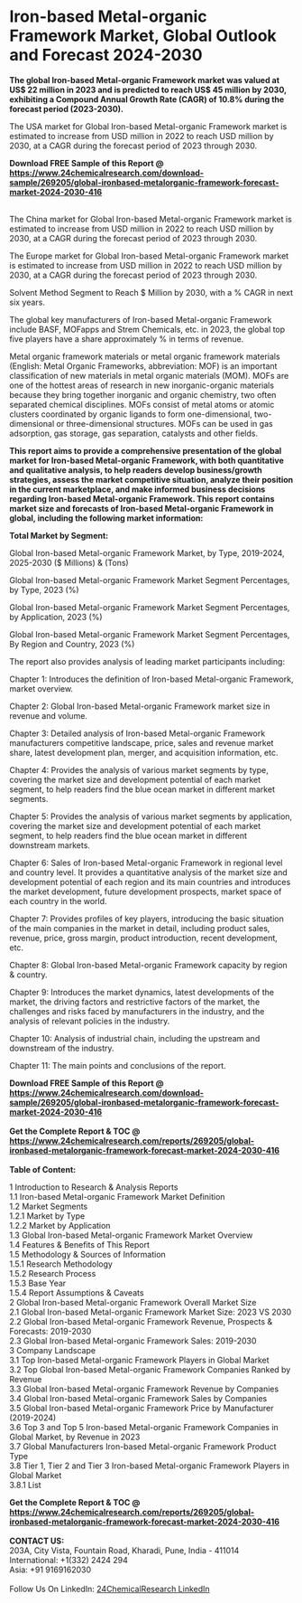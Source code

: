<h1>Iron-based Metal-organic Framework Market, Global Outlook and Forecast 2024-2030</h1><p><strong>The global Iron-based Metal-organic Framework market was valued at US$ 22 million in 2023 and is predicted to reach US$ 45 million by 2030, exhibiting a Compound Annual Growth Rate (CAGR) of 10.8% during the forecast period (2023-2030).</strong></p><p>
</p><p>The USA market for Global Iron-based Metal-organic Framework market is estimated to increase from USD million in 2022 to reach USD million by 2030, at a CAGR during the forecast period of 2023 through 2030.</p><div><b>Download FREE Sample of this Report @ 
            <a href="https://www.24chemicalresearch.com/download-sample/269205/global-ironbased-metalorganic-framework-forecast-market-2024-2030-416">
            https://www.24chemicalresearch.com/download-sample/269205/global-ironbased-metalorganic-framework-forecast-market-2024-2030-416</a></b></div><br><p>
</p><p>The China market for Global Iron-based Metal-organic Framework market is estimated to increase from USD million in 2022 to reach USD million by 2030, at a CAGR during the forecast period of 2023 through 2030.</p><p>
</p><p>The Europe market for Global Iron-based Metal-organic Framework market is estimated to increase from USD million in 2022 to reach USD million by 2030, at a CAGR during the forecast period of 2023 through 2030.</p><p>
Solvent Method Segment to Reach $ Million by 2030, with a % CAGR in next six years.</p><p>
The global key manufacturers of Iron-based Metal-organic Framework include BASF, MOFapps and Strem Chemicals, etc. in 2023, the global top five players have a share approximately % in terms of revenue.</p><p>
Metal organic framework materials or metal organic framework materials (English: Metal Organic Frameworks, abbreviation: MOF) is an important classification of new materials in metal organic materials (MOM). MOFs are one of the hottest areas of research in new inorganic-organic materials because they bring together inorganic and organic chemistry, two often separated chemical disciplines. MOFs consist of metal atoms or atomic clusters coordinated by organic ligands to form one-dimensional, two-dimensional or three-dimensional structures. MOFs can be used in gas adsorption, gas storage, gas separation, catalysts and other fields.</p><p>
<strong>This report aims to provide a comprehensive presentation of the global market for Iron-based Metal-organic Framework, with both quantitative and qualitative analysis, to help readers develop business/growth strategies, assess the market competitive situation, analyze their position in the current marketplace, and make informed business decisions regarding Iron-based Metal-organic Framework. This report contains market size and forecasts of Iron-based Metal-organic Framework in global, including the following market information:</strong></p><p>
</p><p>
<strong>Total Market by Segment:</strong></p><p>
Global Iron-based Metal-organic Framework Market, by Type, 2019-2024, 2025-2030 ($ Millions) &amp; (Tons)</p><p>
Global Iron-based Metal-organic Framework Market Segment Percentages, by Type, 2023 (%)</p><p>
</p><p>
Global Iron-based Metal-organic Framework Market Segment Percentages, by Application, 2023 (%)</p><p>
</p><p>
Global Iron-based Metal-organic Framework Market Segment Percentages, By Region and Country, 2023 (%)</p><p>
</p><p>
The report also provides analysis of leading market participants including:</p><p>
</p><p>
</p><p>
Chapter 1: Introduces the definition of Iron-based Metal-organic Framework, market overview.</p><p>
Chapter 2: Global Iron-based Metal-organic Framework market size in revenue and volume.</p><p>
Chapter 3: Detailed analysis of Iron-based Metal-organic Framework manufacturers competitive landscape, price, sales and revenue market share, latest development plan, merger, and acquisition information, etc.</p><p>
Chapter 4: Provides the analysis of various market segments by type, covering the market size and development potential of each market segment, to help readers find the blue ocean market in different market segments.</p><p>
Chapter 5: Provides the analysis of various market segments by application, covering the market size and development potential of each market segment, to help readers find the blue ocean market in different downstream markets.</p><p>
Chapter 6: Sales of Iron-based Metal-organic Framework in regional level and country level. It provides a quantitative analysis of the market size and development potential of each region and its main countries and introduces the market development, future development prospects, market space of each country in the world.</p><p>
Chapter 7: Provides profiles of key players, introducing the basic situation of the main companies in the market in detail, including product sales, revenue, price, gross margin, product introduction, recent development, etc.</p><p>
Chapter 8: Global Iron-based Metal-organic Framework capacity by region &amp; country.</p><p>
Chapter 9: Introduces the market dynamics, latest developments of the market, the driving factors and restrictive factors of the market, the challenges and risks faced by manufacturers in the industry, and the analysis of relevant policies in the industry.</p><p>
Chapter 10: Analysis of industrial chain, including the upstream and downstream of the industry.</p><p>
Chapter 11: The main points and conclusions of the report.</p><div><b>Download FREE Sample of this Report @ 
            <a href="https://www.24chemicalresearch.com/download-sample/269205/global-ironbased-metalorganic-framework-forecast-market-2024-2030-416">
            https://www.24chemicalresearch.com/download-sample/269205/global-ironbased-metalorganic-framework-forecast-market-2024-2030-416</a></b></div><br><div><b>Get the Complete Report & TOC @ 
            <a href="https://www.24chemicalresearch.com/reports/269205/global-ironbased-metalorganic-framework-forecast-market-2024-2030-416">
            https://www.24chemicalresearch.com/reports/269205/global-ironbased-metalorganic-framework-forecast-market-2024-2030-416</a></b></div><br>
            <b>Table of Content:</b><p>1 Introduction to Research & Analysis Reports<br />
    1.1 Iron-based Metal-organic Framework Market Definition<br />
    1.2 Market Segments<br />
        1.2.1 Market by Type<br />
        1.2.2 Market by Application<br />
    1.3 Global Iron-based Metal-organic Framework Market Overview<br />
    1.4 Features & Benefits of This Report<br />
    1.5 Methodology & Sources of Information<br />
        1.5.1 Research Methodology<br />
        1.5.2 Research Process<br />
        1.5.3 Base Year<br />
        1.5.4 Report Assumptions & Caveats<br />
2 Global Iron-based Metal-organic Framework Overall Market Size<br />
    2.1 Global Iron-based Metal-organic Framework Market Size: 2023 VS 2030<br />
    2.2 Global Iron-based Metal-organic Framework Revenue, Prospects & Forecasts: 2019-2030<br />
    2.3 Global Iron-based Metal-organic Framework Sales: 2019-2030<br />
3 Company Landscape<br />
    3.1 Top Iron-based Metal-organic Framework Players in Global Market<br />
    3.2 Top Global Iron-based Metal-organic Framework Companies Ranked by Revenue<br />
    3.3 Global Iron-based Metal-organic Framework Revenue by Companies<br />
    3.4 Global Iron-based Metal-organic Framework Sales by Companies<br />
    3.5 Global Iron-based Metal-organic Framework Price by Manufacturer (2019-2024)<br />
    3.6 Top 3 and Top 5 Iron-based Metal-organic Framework Companies in Global Market, by Revenue in 2023<br />
    3.7 Global Manufacturers Iron-based Metal-organic Framework Product Type<br />
    3.8 Tier 1, Tier 2 and Tier 3 Iron-based Metal-organic Framework Players in Global Market<br />
        3.8.1 List</p><div><b>Get the Complete Report & TOC @ 
            <a href="https://www.24chemicalresearch.com/reports/269205/global-ironbased-metalorganic-framework-forecast-market-2024-2030-416">
            https://www.24chemicalresearch.com/reports/269205/global-ironbased-metalorganic-framework-forecast-market-2024-2030-416</a></b></div><br><b>CONTACT US:</b><br>
            203A, City Vista, Fountain Road, Kharadi, Pune, India - 411014<br>
            International: +1(332) 2424 294<br>
            Asia: +91 9169162030 <br><br>
            Follow Us On LinkedIn: <a href="https://www.linkedin.com/company/24chemicalresearch/">24ChemicalResearch LinkedIn</a>